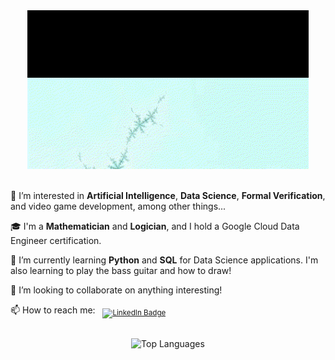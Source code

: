 <div id="header" align="center">
  <img src="gifromgit.gif" width="450">
</div>
<br />

👀 I’m interested in **Artificial Intelligence**, **Data Science**, **Formal Verification**, and video game development, among other things...

🎓 I'm a **Mathematician** and **Logician**, and I hold a Google Cloud Data Engineer certification.

🌱 I’m currently learning **Python** and **SQL** for Data Science applications. I'm also learning to play the bass guitar and how to draw!

💞️ I’m looking to collaborate on anything interesting!

📫 How to reach me: &nbsp; <sub>
  <a href="https://www.linkedin.com/in/lucas-uzias-acevedo/"> <img src="https://img.shields.io/badge/LinkedIn-blue?style=for-the-badge&logo=linkedin&logoColor=white" alt="LinkedIn Badge" /> 
  </a> </sub>
  
 <br />
 
<!---- o añadir &hide_progress=true para quitar porcentajes!
--->
<div align="center">
  <img src="https://github-readme-stats.vercel.app/api/top-langs/?username=LucUAce&layout=compact&theme=vision-friendly-dark" alt="Top Languages">
</div>


<!-----
[![My Skills](https://skillicons.dev/icons?i=java,kotlin,nodejs,figma&theme=light)](https://skillicons.dev)
...
--->
